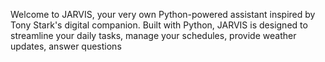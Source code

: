 Welcome to JARVIS, your very own Python-powered assistant inspired by Tony Stark's digital companion. Built with Python, JARVIS is designed to streamline your daily tasks, manage your schedules, provide weather updates, answer questions

